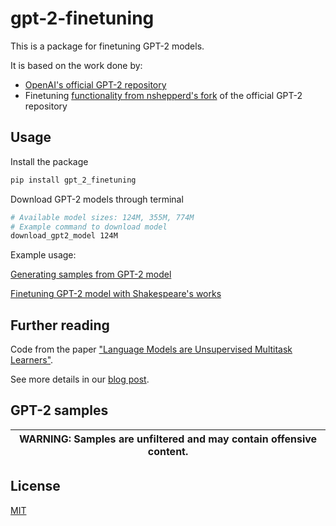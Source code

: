 # gpt-2-finetuning

This is a package for finetuning GPT-2 models.

It is based on the work done by:

- [OpenAI's official GPT-2 repository](https://github.com/openai/gpt-2)
- Finetuning [functionality from nshepperd's fork](https://github.com/nshepperd/gpt-2) of the official GPT-2 repository

## Usage

Install the package

```sh
pip install gpt_2_finetuning
```

Download GPT-2 models through terminal

```sh
# Available model sizes: 124M, 355M, 774M
# Example command to download model
download_gpt2_model 124M
```

Example usage:

[Generating samples from GPT-2 model](https://www.kaggle.com/jonhengcp/gpt2-774m-encoding-generating-samples)

[Finetuning GPT-2 model with Shakespeare's works](https://www.kaggle.com/jonhengcp/gpt2-finetuning)

## Further reading

Code from the paper ["Language Models are Unsupervised Multitask Learners"](https://d4mucfpksywv.cloudfront.net/better-language-models/language-models.pdf).

See more details in our [blog post](https://blog.openai.com/better-language-models/).

## GPT-2 samples

| WARNING: Samples are unfiltered and may contain offensive content. |
| ------------------------------------------------------------------ |


## License

[MIT](./LICENSE)
